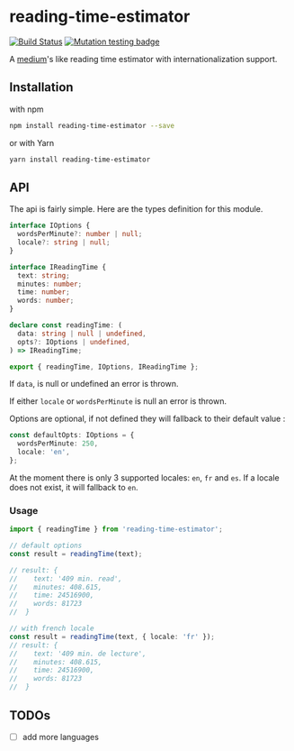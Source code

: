 # reading-time-estimator

[![Build Status](https://travis-ci.org/lbenie/reading-time-estimator.svg?branch=master)](https://travis-ci.org/lbenie/reading-time-estimator)
[![Mutation testing badge](https://badge.stryker-mutator.io/github.com/lbenie/reading-time-estimator/master)](https://stryker-mutator.github.io)

A [medium](https://medium.com/)'s like reading time estimator with
internationalization support.

## Installation

with npm

```sh
npm install reading-time-estimator --save
```

or with Yarn

```sh
yarn install reading-time-estimator
```

## API

The api is fairly simple. Here are the types definition for this module.

```typescript
interface IOptions {
  wordsPerMinute?: number | null;
  locale?: string | null;
}

interface IReadingTime {
  text: string;
  minutes: number;
  time: number;
  words: number;
}

declare const readingTime: (
  data: string | null | undefined,
  opts?: IOptions | undefined,
) => IReadingTime;

export { readingTime, IOptions, IReadingTime };
```

If `data`, is null or undefined an error is thrown.

If either `locale` or `wordsPerMinute` is null an error is thrown.

Options are optional, if not defined they will fallback to their default value :

```typescript
const defaultOpts: IOptions = {
  wordsPerMinute: 250,
  locale: 'en',
};
```

At the moment there is only 3 supported locales: `en`, `fr` and `es`. If a
locale does not exist, it will fallback to `en`.

### Usage

```typescript
import { readingTime } from 'reading-time-estimator';

// default options
const result = readingTime(text);

// result: {
//    text: '409 min. read',
//    minutes: 408.615,
//    time: 24516900,
//    words: 81723
//  }

// with french locale
const result = readingTime(text, { locale: 'fr' });
// result: {
//    text: '409 min. de lecture',
//    minutes: 408.615,
//    time: 24516900,
//    words: 81723
//  }
```

## TODOs

- [ ] add more languages
